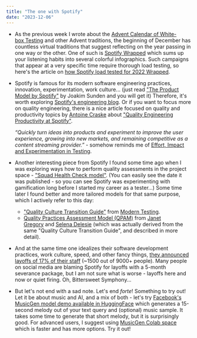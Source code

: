 ```yaml
---
title: "The one with Spotify"
date: "2023-12-06"
---
```


- As the previous week I wrote about the [Advent Calendar of White-box Testing](/advent-calendar-of-white-box-testing/) and other Advent traditions, the beginning of December has countless virtual traditions that suggest reflecting on the year passing in one way or the other. One of such is [Spotify Wrapped](https://newsroom.spotify.com/2023-wrapped/) which sums up your listening habits into several colorful infographics. Such campaigns that appear at a very specific time require thorough load testing, so here's the article on [how Spotify load tested for 2022 Wrapped](https://engineering.atspotify.com/2023/03/load-testing-for-2022-wrapped/).

- Spotify is famous for its modern software engineering practices, innovation, experimentation, work culture... (just read ["The Product Model by Spotify"](https://joakimsunden.com/the-product-model-at-spotify/) by Joakim Sunden and you will get it) Therefore, it's worth exploring [Spotify's engineering blog](https://engineering.atspotify.com/). Or if you want to focus more on quality engineering, there is a nice article focused on quality and productivity topics by [Antoine Craske](https://www.linkedin.com/in/acraske/) about ["Quality Engineering Productivity at Spotify"](https://qeunit.com/blog/quality-engineering-productivity-at-spotify/).  
      
    _“Quickly turn ideas into products and experiment to improve the user experience, growing into new markets, and remaining competitive as a content streaming provider.”_ - somehow reminds me of [Effort, Impact and Experimentation in Testing](/effort-impact-and-experimentation-in-testing/).

- Another interesting piece from Spotify I found some time ago when I was exploring ways how to perform quality assessments in the project space - ["Squad Health Check model"](https://engineering.atspotify.com/2014/09/squad-health-check-model/). (You can easily see the date it was published - so you can see Spotify was experimenting with gamification long before I started my career as a tester...) Some time later I found better and more tailored models for that same purpose, which I actively refer to this day:
    - ["Quality Culture Transition Guide"](https://docs.google.com/spreadsheets/d/1kan20hYsdbvk7HW4si-X6Ve1fLtCeTI2H_PjiniKsxY/edit#gid=1639699416) from [Modern Testing](https://github.com/moderntesting/resources).
    - [Quality Practices Assessment Model (QPAM)](https://leanpub.com/qualityassessmentpracticesmodelqpam) from [Janet Gregory](https://www.linkedin.com/in/janetgregory/) and [Selena Delesie](https://www.linkedin.com/in/selenadelesie/) (which was actually derived from the same "Quality Culture Transition Guide", and described in more detail).

- And at the same time one idealizes their software development practices, work culture, speed, and other fancy things, [they announced layoffs of 17% of their staff](https://edition.cnn.com/2023/12/04/tech/spotify-layoffs-third-round) (~1500 out of 9000+ people). Many people on social media are blaming Spotify for layoffs with a 5-month severance package, but I am not sure what is worse - layoffs here and now or quiet firing. Oh, Bittersweet Symphony...

- But let's not end with a sad note. Let's end _forte_! Something to try out! Let it be about music and AI, and a mix of both - let's try [Facebook's MusicGen model demo available in HuggingFace](https://huggingface.co/spaces/facebook/MusicGen) which generates a 15-second melody out of your text query and (optional) music sample. It takes some time to generate that short melody, but it is surprisingly good. For advanced users, I suggest using [MusicGen Colab space](https://ai.honu.io/red/musicgen-colab) which is faster and has more options. Try it out!
